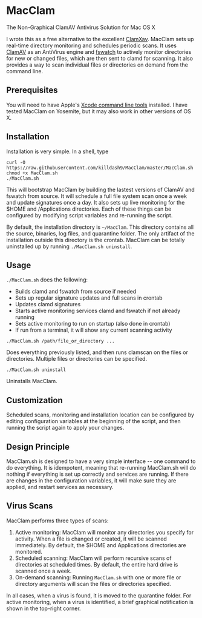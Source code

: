 # MacClam

The Non-Graphical ClamAV Antivirus Solution for Mac OS X

I wrote this as a free alternative to the excellent <a
href="https://www.clamxav.com/" target="_blank">ClamXav</a>.  MacClam
sets up real-time directory monitoring and schedules periodic scans.
It uses <a href="http://www.clamav.net/" target="_blank">ClamAV</a> as
an AntiVirus engine and <a
href="https://github.com/emcrisostomo/fswatch"
target="_blank">fswatch</a> to actively monitor directories for new or
changed files, which are then sent to clamd for scanning.  It also
provides a way to scan individual files or directories on demand from
the command line.

## Prerequisites ##

You will need to have Apple's <a
href="https://developer.apple.com/library/ios/technotes/tn2339/_index.html">Xcode
command line tools</a> installed.  I have tested MacClam on Yosemite,
but it may also work in other versions of OS X.

## Installation ##

Installation is very simple.  In a shell, type

    curl -O https://raw.githubusercontent.com/killdash9/MacClam/master/MacClam.sh
    chmod +x MacClam.sh
    ./MacClam.sh

This will bootstrap MacClam by building the lastest versions of ClamAV
and fswatch from source.  It will schedule a full file system scan
once a week and update signatures once a day.  It also sets up live
monitoring for the $HOME and /Applications directories.  Each of these
things can be configured by modifying script variables and re-running
the script.

By default, the installation directory is `~/MacClam`.  This directory
contains all the source, binaries, log files, and quarantine folder.
The only artifact of the installation outside this directory is the
crontab.  MacClam can be totally uninstalled up by running
`./MacClam.sh uninstall`.

## Usage ##

`./MacClam.sh` does the following:

* Builds clamd and fswatch from source if needed
* Sets up regular signature updates and full scans in crontab
* Updates clamd signatures
* Starts active monitoring services clamd and fswatch if not already running
* Sets active monitoring to run on startup (also done in crontab)
* If run from a terminal, it will show any current scanning activity

`./MacClam.sh /path/file_or_directory ...`

Does everything previously listed, and then runs clamscan on the files
or directories.  Multiple files or directories can be specified.

`./MacClam.sh uninstall`

Uninstalls MacClam.

## Customization ##

Scheduled scans, monitoring and installation location can be
configured by editing configuration variables at the beginning of the
script, and then running the script again to apply your changes.

## Design Principle ##

MacClam.sh is designed to have a very simple interface -- one command
to do everything.  It is idempotent, meaning that re-running
MacClam.sh will do nothing if everything is set up correctly and
services are running.  If there are changes in the configuration
variables, it will make sure they are applied, and restart services as
necessary.

## Virus Scans ##

MacClam performs three types of scans:

1. Active monitoring: MacClam will monitor any directories you specify
   for activity.  When a file is changed or created, it will be
   scanned immediately.  By default, the $HOME and Applications
   directories are monitored.
2. Scheduled scanning: MacClam will perform recursive scans of
   directories at scheduled times.  By default, the entire hard drive
   is scanned once a week.
3. On-demand scanning: Running `MacClam.sh` with one or more file or
   directory arguments will scan the files or directories specified.

In all cases, when a virus is found, it is moved to the quarantine
folder.  For active monitoring, when a virus is identified, a brief
graphical notification is shown in the top-right corner.
